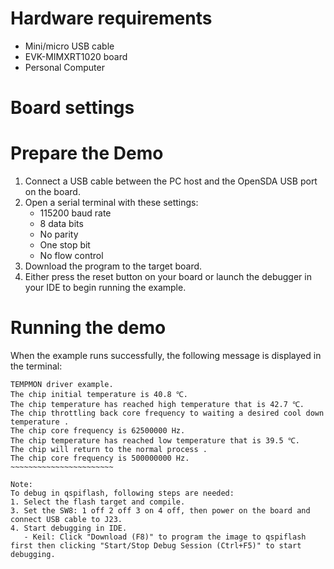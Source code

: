 ﻿Hardware requirements
=====================
- Mini/micro USB cable
- EVK-MIMXRT1020 board
- Personal Computer

Board settings
==============

Prepare the Demo
================
1. Connect a USB cable between the PC host and the OpenSDA USB port on the board.
2. Open a serial terminal with these settings:
    - 115200 baud rate
    - 8 data bits
    - No parity
    - One stop bit
    - No flow control
3. Download the program to the target board.
4. Either press the reset button on your board or launch the debugger in your IDE to begin running the example.

Running the demo
================
When the example runs successfully, the following message is displayed in the terminal:
~~~~~~~~~~~~~~~~~~~~~~~~
TEMPMON driver example.
The chip initial temperature is 40.8 ℃.
The chip temperature has reached high temperature that is 42.7 ℃.
The chip throttling back core frequency to waiting a desired cool down temperature .
The chip core frequency is 62500000 Hz.
The chip temperature has reached low temperature that is 39.5 ℃.
The chip will return to the normal process .
The chip core frequency is 500000000 Hz.
~~~~~~~~~~~~~~~~~~~~~~~

Note:
To debug in qspiflash, following steps are needed:
1. Select the flash target and compile.
3. Set the SW8: 1 off 2 off 3 on 4 off, then power on the board and connect USB cable to J23.
4. Start debugging in IDE.
   - Keil: Click "Download (F8)" to program the image to qspiflash first then clicking "Start/Stop Debug Session (Ctrl+F5)" to start debugging.

